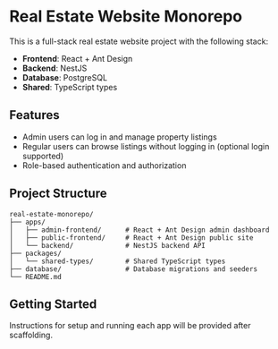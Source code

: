 # Real Estate Website Monorepo

This is a full-stack real estate website project with the following stack:

- **Frontend**: React + Ant Design
- **Backend**: NestJS
- **Database**: PostgreSQL
- **Shared**: TypeScript types

## Features
- Admin users can log in and manage property listings
- Regular users can browse listings without logging in (optional login supported)
- Role-based authentication and authorization

## Project Structure
```
real-estate-monorepo/
├── apps/
│   ├── admin-frontend/      # React + Ant Design admin dashboard
│   ├── public-frontend/     # React + Ant Design public site
│   └── backend/             # NestJS backend API
├── packages/
│   └── shared-types/        # Shared TypeScript types
├── database/                # Database migrations and seeders
└── README.md
```

## Getting Started
Instructions for setup and running each app will be provided after scaffolding.
